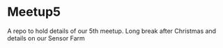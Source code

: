 # Meetup5
A repo to hold details of our 5th meetup. Long break after Christmas and details on our Sensor Farm
